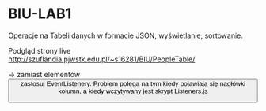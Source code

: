 # BIU-LAB1
Operacje na Tabeli danych w formacie JSON, wyświetlanie, sortowanie.

Podgląd strony live
http://szuflandia.pjwstk.edu.pl/~s16281/BIU/PeopleTable/

-> zamiast elementów <button> zastosuj EventListenery. Problem polega na tym kiedy pojawiają się nagłówki kolumn, 
a kiedy wczytywany jest skrypt Listeners.js
